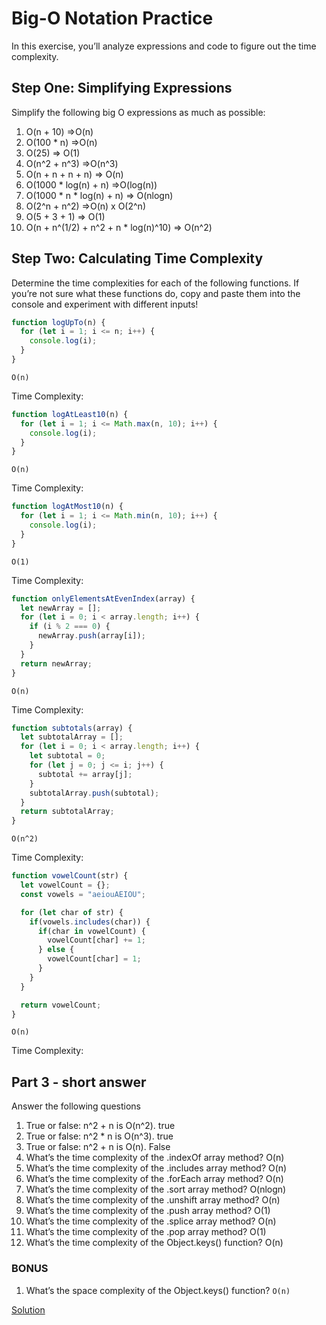 # ****Big-O Notation Practice****

In this exercise, you’ll analyze expressions and code to figure out the time complexity.

## **Step One: Simplifying Expressions**

Simplify the following big O expressions as much as possible:

1. O(n + 10) =>O(n)
2. O(100 * n) =>O(n)
3. O(25)   => O(1)
4. O(n^2 + n^3) =>O(n^3)
5. O(n + n + n + n) => O(n)
6. O(1000 * log(n) + n) =>O(log(n))
7. O(1000 * n * log(n) + n) => O(nlogn)
8. O(2^n + n^2) =>O(n)   x O(2^n)
9. O(5 + 3 + 1)  => O(1)
10. O(n + n^(1/2) + n^2 + n * log(n)^10) => O(n^2)

## **Step Two: Calculating Time Complexity**

Determine the time complexities for each of the following functions. If you’re not sure what these functions do, copy and paste them into the console and experiment with different inputs!

```jsx
function logUpTo(n) {
  for (let i = 1; i <= n; i++) {
    console.log(i);
  }
}
```
```O(n)```

Time Complexity:

```jsx
function logAtLeast10(n) {
  for (let i = 1; i <= Math.max(n, 10); i++) {
    console.log(i);
  }
}
```
```O(n)```

Time Complexity:

```jsx
function logAtMost10(n) {
  for (let i = 1; i <= Math.min(n, 10); i++) {
    console.log(i);
  }
}
```
```O(1)```

Time Complexity:

```jsx
function onlyElementsAtEvenIndex(array) {
  let newArray = [];
  for (let i = 0; i < array.length; i++) {
    if (i % 2 === 0) {
      newArray.push(array[i]);
    }
  }
  return newArray;
}
```
```O(n)```

Time Complexity:

```jsx
function subtotals(array) {
  let subtotalArray = [];
  for (let i = 0; i < array.length; i++) {
    let subtotal = 0;
    for (let j = 0; j <= i; j++) {
      subtotal += array[j];
    }
    subtotalArray.push(subtotal);
  }
  return subtotalArray;
}
```
```O(n^2)```

Time Complexity:

```jsx
function vowelCount(str) {
  let vowelCount = {};
  const vowels = "aeiouAEIOU";

  for (let char of str) {
    if(vowels.includes(char)) {
      if(char in vowelCount) {
        vowelCount[char] += 1;
      } else {
        vowelCount[char] = 1;
      }
    }
  }

  return vowelCount;
}
```
```O(n)```

Time Complexity:

## **Part 3 - short answer**

Answer the following questions

1. True or false: n^2 + n is O(n^2).  true
2. True or false: n^2 * n is O(n^3). true
3. True or false: n^2 + n is O(n). False
4. What’s the time complexity of the .indexOf array method?  O(n)
5. What’s the time complexity of the .includes array method? O(n)
6. What’s the time complexity of the .forEach array method?  O(n)
7. What’s the time complexity of the .sort array method?     O(nlogn)
8. What’s the time complexity of the .unshift array method?  O(n)
9. What’s the time complexity of the .push array method?     O(1)
10. What’s the time complexity of the .splice array method?  O(n)
11. What’s the time complexity of the .pop array method?     O(1)
12. What’s the time complexity of the Object.keys() function? O(n)

### **BONUS**

1. What’s the space complexity of the Object.keys() function?
```O(n)```

[Solution](https://lessons.springboard.com/Solution-05037f68d7aa4c4f8f8e380181084cca?pvs=21)
